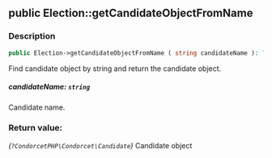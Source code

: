 ## public Election::getCandidateObjectFromName

### Description    

```php
public Election->getCandidateObjectFromName ( string candidateName ): ?CondorcetPHP\Condorcet\Candidate
```

Find candidate object by string and return the candidate object.
    

##### **candidateName:** *```string```*   
Candidate name.    


### Return value:   

*(```?CondorcetPHP\Condorcet\Candidate```)* Candidate object

